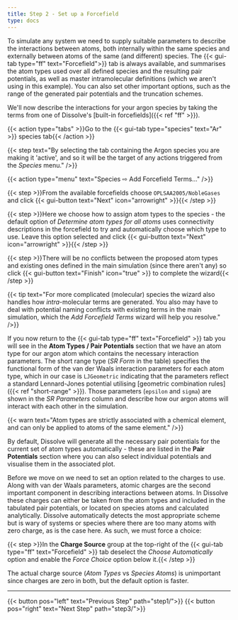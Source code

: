 ```yaml
---
title: Step 2 - Set up a Forcefield
type: docs
---
```


To simulate any system we need to supply suitable parameters to describe the interactions between atoms, both internally within the same species and externally between atoms of the same (and different) species. The {{< gui-tab type="ff" text="Forcefield">}} tab is always available, and summarises the atom types used over all defined species and the resulting pair potentials, as well as master intramolecular definitions (which we aren't using in this example). You can also set other important options, such as the range of the generated pair potentials and the truncation schemes.

We'll now describe the interactions for your argon species by taking the terms from one of Dissolve's [built-in forcefields]({{< ref "ff" >}}).

{{< action type="tabs" >}}Go to the {{< gui-tab type="species"  text="Ar" >}} species tab{{< /action >}}

{{< step text="By selecting the tab containing the Argon species you are making it 'active', and so it will be the target of any actions triggered from the _Species_ menu." />}}

{{< action type="menu" text="Species &#8680; Add Forcefield Terms..." />}}

{{< step >}}From the available forcefields choose `OPLSAA2005/NobleGases` and click {{< gui-button text="Next" icon="arrowright" >}}{{< /step >}}

{{< step >}}Here we choose how to assign atom types to the species - the default option of _Determine atom types for all atoms_ uses connectivity descriptions in the forcefield to try and automatically choose which type to use. Leave this option selected and click {{< gui-button text="Next" icon="arrowright" >}}{{< /step >}}  

{{< step >}}There will be no conflicts between the proposed atom types and existing ones defined in the main simulation (since there aren't any) so click {{< gui-button text="Finish" icon="true" >}} to complete the wizard{{< /step >}}

{{< tip text="For more complicated (molecular) species the wizard also handles how _intra_-molecular terms are generated. You also may have to deal with potential naming conflicts with existing terms in the main simulation, which the _Add Forcefield Terms_ wizard will help you resolve." />}}

If you now return to the {{< gui-tab type="ff" text="Forcefield" >}} tab you will see in the **Atom Types / Pair Potentials** section that we have an atom type for our argon atom which contains the necessary interaction parameters. The short range type (_SR Form_ in the table) specifies the functional form of the van der Waals interaction parameters for each atom type, which in our case is `LJGeometric` indicating that the parameters reflect a standard Lennard-Jones potential utilising [geometric combination rules]({{< ref "short-range" >}}). Those parameters (`epsilon` and `sigma`) are shown in the _SR Parameters_ column and describe how our argon atoms will interact with each other in the simulation.

{{< warn text="Atom types are strictly associated with a chemical element, and can only be applied to atoms of the same element." />}}

By default, Dissolve will generate all the necessary pair potentials for the current set of atom types automatically - these are listed in the **Pair Potentials** section where you can also select individual potentials and visualise them in the associated plot.

Before we move on we need to set an option related to the charges to use. Along with van der Waals parameters, atomic charges are the second important component in describing interactions between atoms. In Dissolve these charges can either be taken from the atom types and included in the tabulated pair potentials, or located on species atoms and calculated analytically. Dissolve automatically detects the most appropriate scheme but is wary of systems or species where there are too many atoms with zero charge, as is the case here. As such, we must force a choice:

{{< step >}}In the **Charge Source** group at the top-right of the {{< gui-tab type="ff" text="Forcefield" >}} tab deselect the _Choose Automatically_ option and enable the _Force Choice_ option below it.{{< /step >}}

The actual charge source (_Atom Types_ vs _Species Atoms_) is unimportant since charges are zero in both, but the default option is faster.


* * *
{{< button pos="left" text="Previous Step" path="step1/">}}
{{< button pos="right" text="Next Step" path="step3/">}}
